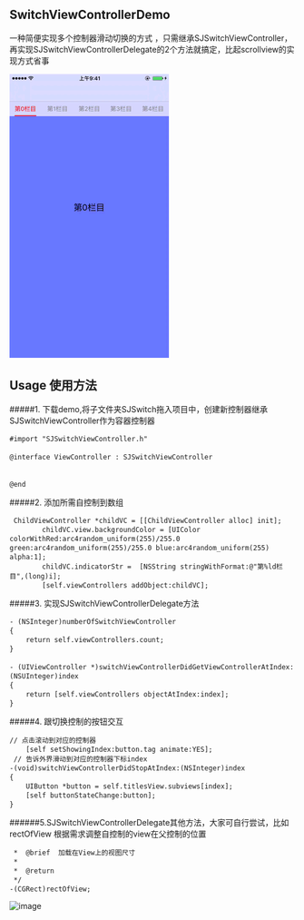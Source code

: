 ## SwitchViewControllerDemo
一种简便实现多个控制器滑动切换的方式 ，只需继承SJSwitchViewController，再实现SJSwitchViewControllerDelegate的2个方法就搞定，比起scrollview的实现方式省事

![image](https://github.com/Jude309307972/SwitchViewControllerDemo/blob/master/switch.gif)

## Usage 使用方法
#####1. 下载demo,将子文件夹SJSwitch拖入项目中，创建新控制器继承SJSwitchViewController作为容器控制器

```
#import "SJSwitchViewController.h"

@interface ViewController : SJSwitchViewController


@end
```

#####2. 添加所需自控制到数组

```
 ChildViewController *childVC = [[ChildViewController alloc] init];
        childVC.view.backgroundColor = [UIColor colorWithRed:arc4random_uniform(255)/255.0 green:arc4random_uniform(255)/255.0 blue:arc4random_uniform(255) alpha:1];
        childVC.indicatorStr =  [NSString stringWithFormat:@"第%ld栏目",(long)i];
        [self.viewControllers addObject:childVC];

```


#####3. 实现SJSwitchViewControllerDelegate方法

```
- (NSInteger)numberOfSwitchViewController
{
    return self.viewControllers.count;
}

- (UIViewController *)switchViewControllerDidGetViewControllerAtIndex:(NSUInteger)index
{
    return [self.viewControllers objectAtIndex:index];
}
```
#####4. 跟切换控制的按钮交互

``` 
// 点击滚动到对应的控制器
    [self setShowingIndex:button.tag animate:YES];
 // 告诉外界滑动到对应的控制器下标index
-(void)switchViewControllerDidStopAtIndex:(NSInteger)index
{
    UIButton *button = self.titlesView.subviews[index];
    [self buttonStateChange:button];
}
```

######5.SJSwitchViewControllerDelegate其他方法，大家可自行尝试，比如rectOfView 根据需求调整自控制的view在父控制的位置

```/**
 *	@brief	加载在View上的视图尺寸
 *
 *	@return
 */
-(CGRect)rectOfView;
```

![image](https://github.com/Jude309307972/SwitchViewControllerDemo/blob/master/xiaoya.gif)


